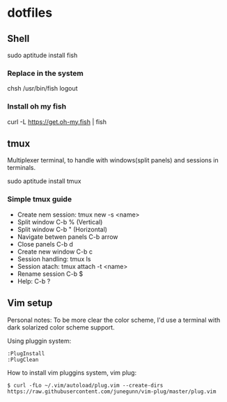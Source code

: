 # dotfiles

## Shell
sudo aptitude install fish

### Replace in the system
chsh /usr/bin/fish
logout

### Install oh my fish
curl -L https://get.oh-my.fish | fish

## tmux
Multiplexer terminal, to handle with windows(split panels) and sessions in terminals.

sudo aptitude install tmux

### Simple tmux guide

  * Create nem session: tmux new -s \<name\>
  * Split window C-b % (Vertical)
  * Split window C-b " (Horizontal)
  * Navigate betwen panels C-b arrow
  * Close panels C-b d
  * Create new window C-b c
  * Session handling: tmux ls
  * Session atach: tmux  attach -t \<name\>
  * Rename session C-b $
  * Help: C-b ?

## Vim setup
Personal notes:
To be more clear the color scheme, I'd use a terminal with dark solarized color scheme support.

Using pluggin system:
```
:PlugInstall
:PlugClean
```

How to install vim pluggins system, vim plug:

```
$ curl -fLo ~/.vim/autoload/plug.vim --create-dirs https://raw.githubusercontent.com/junegunn/vim-plug/master/plug.vim
```
